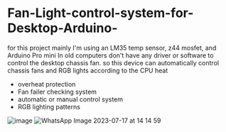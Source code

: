 # Fan-Light-control-system-for-Desktop-Arduino-

for this project mainly I'm using an LM35 temp sensor, z44 mosfet, and Arduino Pro mini
In old computers don't have any driver or software to control the desktop chassis fan.
so this device can automatically control chassis fans and RGB lights according to the CPU heat

 - overheat protection
 - Fan failer checking system
 - automatic or manual control system
 - RGB lighting patterns


![image](https://github.com/KavinduLakmal2000/Fan-Light-control-system-for-Desktop-Arduino-/assets/87576012/7e7dae3e-e20b-4287-86ee-515322a65c82)
![WhatsApp Image 2023-07-17 at 14 14 59](https://github.com/KavinduLakmal2000/Fan-Light-control-system-for-Desktop-Arduino-/assets/87576012/e97574c4-87c6-4e3e-ab1b-8902ead59ac2)
